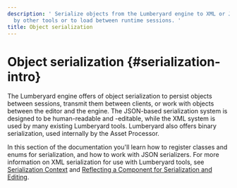 ```yaml
---
description: ' Serialize objects from the Lumberyard engine to XML or JSON for processing
  by other tools or to load between runtime sessions. '
title: Object serialization
---
```

# Object serialization {#serialization-intro}

 The Lumberyard engine offers of object serialization to persist objects between sessions, transmit them between clients, or work with objects between the editor and the engine\. The JSON\-based serialization system is designed to be human\-readable and \-editable, while the XML system is used by many existing Lumberyard tools\. Lumberyard also offers binary serialization, used internally by the Asset Processor\.

 In this section of the documentation you'll learn how to register classes and enums for serialization, and how to work with JSON serializers\. For more information on XML serialization for use with Lumberyard tools, see [Serialization Context](/docs/userguide/components/entity-system-reflection-serialization-context.md) and [Reflecting a Component for Serialization and Editing](/docs/user-guide/features/engine/components/reflection.md)\.